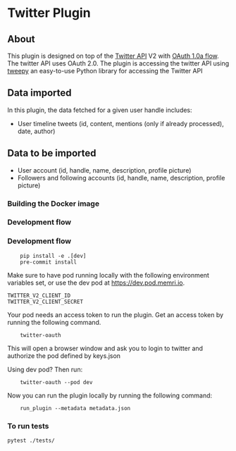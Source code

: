 # Twitter Plugin


## About
This plugin is designed on top of the [Twitter API](https://developer.twitter.com) V2 with [OAuth 1.0a flow](https://developer.twitter.com/en/docs/authentication/oauth-1-0a).
The twitter API uses OAuth 2.0.
The plugin is accessing the twitter API using [tweepy](http://docs.tweepy.org/) an easy-to-use Python library for accessing the Twitter API

## Data imported
In this plugin, the data fetched for a given user handle includes:
- User timeline tweets (id, content, mentions (only if already processed), date, author)

## Data to be imported
- User account (id, handle, name, description, profile picture)
- Followers and following accounts (id, handle, name, description, profile picture)

### Building the Docker image

### Development flow
### Development flow

```
    pip install -e .[dev]
    pre-commit install
```

Make sure to have pod running locally with the following environment variables set,
or use the dev pod at https://dev.pod.memri.io.
```
TWITTER_V2_CLIENT_ID
TWITTER_V2_CLIENT_SECRET
```

Your pod needs an access token to run the plugin.
Get an access token by running the following command.
```
    twitter-oauth
```
This will open a browser window and ask you to login to twitter and 
authorize the pod defined by keys.json


Using dev pod? Then run:
```
    twitter-oauth --pod dev
```

Now you can run the plugin locally by running the following command:
```
    run_plugin --metadata metadata.json
```

### To run tests
    pytest ./tests/


